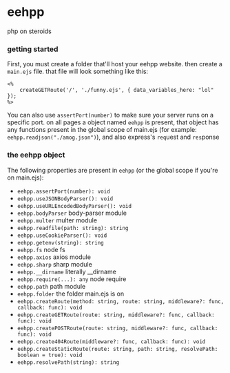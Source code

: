 # eehpp
php on steroids
### getting started
First, you must create a folder that'll host your eehpp website.
then create a `main.ejs` file.
that file will look something like this:
```ejs
<%
    createGETRoute('/', './funny.ejs', { data_variables_here: "lol" });
%>
```
You can also use `assertPort(number)` to make sure your server runs on a specific port.
on all pages a object named `eehpp` is present, that object has any functions present in the global
scope of main.ejs (for example: `eehpp.readjson("./amog.json")`), and also express's `req`uest and `res`ponse
### the eehpp object
The following properties are present in `eehpp` (or the global scope if you're on main.ejs):
- `eehpp.assertPort(number): void`
- `eehpp.useJSONBodyParser(): void`
- `eehpp.useURLEncodedBodyParser(): void`
- `eehpp.bodyParser` body-parser module
- `eehpp.multer` multer module
- `eehpp.readfile(path: string): string`
- `eehpp.useCookieParser(): void`
- `eehpp.getenv(string): string`
- `eehpp.fs` node fs
- `eehpp.axios` axios module
- `eehpp.sharp` sharp module
- `eehpp.__dirname` literally \_\_dirname
- `eehpp.require(...): any` node require
- `eehpp.path` path module
- `eehpp.folder` the folder main.ejs is on
- `eehpp.createRoute(method: string, route: string, middleware?: func, callback: func): void`
- `eehpp.createGETRoute(route: string, middleware?: func, callback: func): void`
- `eehpp.createPOSTRoute(route: string, middleware?: func, callback: func): void`
- `eehpp.create404Route(middleware?: func, callback: func): void`
- `eehpp.createStaticRoute(route: string, path: string, resolvePath: boolean = true): void`
- `eehpp.resolvePath(string): string`

